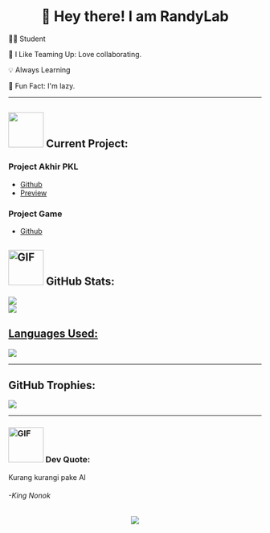 <h1 align="center">👋 Hey there! I am RandyLab</h1>
 
👨‍🎓 Student

🤝 I Like Teaming Up:
Love collaborating.

💡 Always Learning

🌟 Fun Fact:
I'm lazy.

---

## <a href="#"><img src="https://media2.giphy.com/media/v1.Y2lkPTc5MGI3NjExbDhmY2dqZGludXV6MWxweHBoM3Y3MTR5YXpoZjNvbDEyMGw2YWNiNCZlcD12MV9pbnRlcm5hbF9naWZfYnlfaWQmY3Q9cw/mbs9NdsG5vjiutXPdT/giphy.gif" width="70"></a> Current Project:

### Project Akhir PKL
- [Github](https://github.com/RandyLab/Project-Akhir-PKL.git)
- [Preview](https://randylab.github.io/pustipada/)


### Project Game
- [Github]()


## <a href="#"><img src="https://media0.giphy.com/media/RgutegYIHk2Nhxj4m5/giphy.gif?cid=ecf05e47jzd3yw52pkqppt29ei31rqs67tv5omw8ntwi4vx2&ep=v1_stickers_search&rid=giphy.gif&ct=s" alt="GIF" width="70"/></a> GitHub Stats:
<a href="#">
 
![](https://github-readme-stats.vercel.app/api?username=Randylab&theme=dark&hide_border=false&include_all_commits=false&count_private=false)<br/>
![](https://github-readme-streak-stats.herokuapp.com/?user=RandyLab&theme=dark&hide_border=false)<br/>

## Languages Used:

![](https://github-readme-stats.vercel.app/api/top-langs/?username=RandyLab&theme=onedark&hide_border=false&include_all_commits=false&count_private=false&layout=compact)

</a>

---

## GitHub Trophies:
<a href="#">
 
![](https://github-profile-trophy.vercel.app/?username=RandyLab&theme=onedark&no-frame=true&no-bg=false&margin-w=4)

</a>

---

### <a href="#"><img src="https://media4.giphy.com/media/gcaTCGlsdmTajMK27m/giphy.gif?cid=ecf05e47kn8j9mfutbunecqfa8a80smg6lw7ppnc459ozuo2&ep=v1_stickers_search&rid=giphy.gif&ct=ts" alt="GIF" width="70"/></a> Dev Quote:

Kurang kurangi pake AI <h6>-King Nonok</h6>

<p align="center">
<a href="#">
<img src="https://komarev.com/ghpvc/?username=RandyLab&style=for-the-badge">
</a>
</p>
